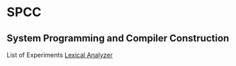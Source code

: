 # SPCC
System Programming and Compiler Construction
--------------------------------------------
List of Experiments
<a href="https://www.google.com/" target="_blank">Lexical Analyzer</a>

